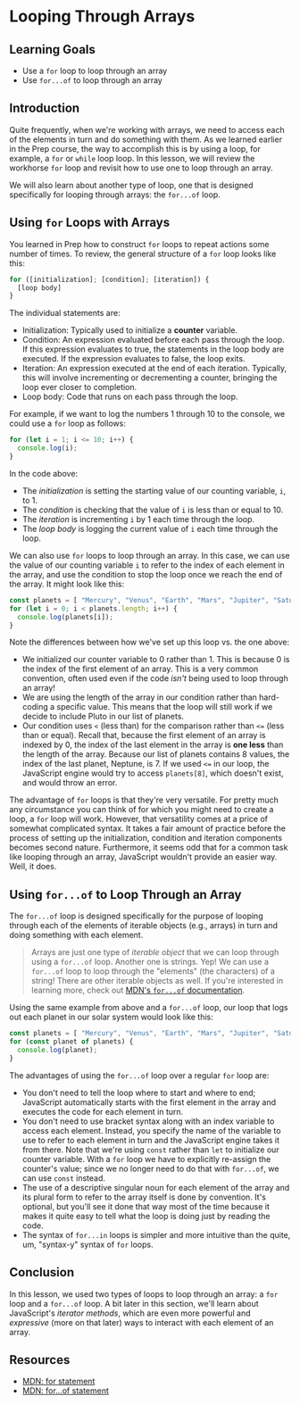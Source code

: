 # Looping Through Arrays

## Learning Goals

- Use a `for` loop to loop through an array
- Use `for...of` to loop through an array

## Introduction

Quite frequently, when we're working with arrays, we need to access each of the
elements in turn and do something with them. As we learned earlier in the Prep
course, the way to accomplish this is by using a loop, for example, a `for` or
`while` loop loop. In this lesson, we will review the workhorse `for` loop and
revisit how to use one to loop through an array.

We will also learn about another type of loop, one that is designed specifically
for looping through arrays: the `for...of` loop.

## Using `for` Loops with Arrays

You learned in Prep how to construct `for` loops to repeat actions some number
of times. To review, the general structure of a `for` loop looks like this:

```js
for ([initialization]; [condition]; [iteration]) {
  [loop body]
}
```

The individual statements are:

- Initialization: Typically used to initialize a **counter** variable.
- Condition: An expression evaluated before each pass through the loop. If this
  expression evaluates to true, the statements in the loop body are executed. If
  the expression evaluates to false, the loop exits.
- Iteration: An expression executed at the end of each iteration. Typically,
  this will involve incrementing or decrementing a counter, bringing the loop
  ever closer to completion.
- Loop body: Code that runs on each pass through the loop.

For example, if we want to log the numbers 1 through 10 to the console, we could
use a `for` loop as follows:

```js
for (let i = 1; i <= 10; i++) {
  console.log(i);
}
```

In the code above:

- The _initialization_ is setting the starting value of our counting variable,
  `i`, to 1.
- The _condition_ is checking that the value of `i` is less than or equal to 10.
- The _iteration_ is incrementing `i` by 1 each time through the loop.
- The _loop body_ is logging the current value of `i` each time through the
  loop.

We can also use `for` loops to loop through an array. In this case, we can use
the value of our counting variable `i` to refer to the index of each element in
the array, and use the condition to stop the loop once we reach the end of the
array. It might look like this:

```js
const planets = [ "Mercury", "Venus", "Earth", "Mars", "Jupiter", "Saturn", "Uranus", "Neptune" ];
for (let i = 0; i < planets.length; i++) {
  console.log(planets[i]);
}
```

Note the differences between how we've set up this loop vs. the one above:

- We initialized our counter variable to 0 rather than 1. This is because 0 is
  the index of the first element of an array. This is a very common convention,
  often used even if the code _isn't_ being used to loop through an array!
- We are using the length of the array in our condition rather than hard-coding
  a specific value. This means that the loop will still work if we decide to
  include Pluto in our list of planets.
- Our condition uses `<` (less than) for the comparison rather than `<=` (less
  than or equal). Recall that, because the first element of an array is indexed
  by 0, the index of the last element in the array is **one less** than the
  length of the array. Because our list of planets contains 8 values, the index
  of the last planet, Neptune, is 7. If we used `<=` in our loop, the JavaScript
  engine would try to access `planets[8]`, which doesn't exist, and would throw
  an error.

The advantage of `for` loops is that they're very versatile. For pretty much any
circumstance you can think of for which you might need to create a loop, a `for`
loop will work. However, that versatility comes at a price of somewhat
complicated syntax. It takes a fair amount of practice before the process of
setting up the initialization, condition and iteration components becomes second
nature. Furthermore, it seems odd that for a common task like looping through an
array, JavaScript wouldn't provide an easier way. Well, it does.

## Using `for...of` to Loop Through an Array

The `for...of` loop is designed specifically for the purpose of looping through
each of the elements of iterable objects (e.g., arrays) in turn and doing
something with each element.

> Arrays are just one type of _iterable object_ that we can loop through using a
> `for...of` loop. Another one is strings. Yep! We can use a `for...of` loop to
> loop through the "elements" (the characters) of a string! There are other
> iterable objects as well. If you're interested in learning more, check out
> [MDN's `for...of` documentation][for-of].

Using the same example from above and a `for...of` loop, our loop that logs out
each planet in our solar system would look like this:

```js
const planets = [ "Mercury", "Venus", "Earth", "Mars", "Jupiter", "Saturn", "Uranus", "Neptune" ];
for (const planet of planets) {
  console.log(planet);
}
```

The advantages of using the `for...of` loop over a regular `for` loop are:

- You don't need to tell the loop where to start and where to end; JavaScript
  automatically starts with the first element in the array and executes the code
  for each element in turn.
- You don't need to use bracket syntax along with an index variable to access
  each element. Instead, you specify the name of the variable to use to refer to
  each element in turn and the JavaScript engine takes it from there. Note that
  we're using `const` rather than `let` to initialize our counter variable. With
  a `for` loop we have to explicitly re-assign the counter's value; since we no
  longer need to do that with `for...of`, we can use `const` instead.
- The use of a descriptive singular noun for each element of the array and its
  plural form to refer to the array itself is done by convention. It's optional,
  but you'll see it done that way most of the time because it makes it quite
  easy to tell what the loop is doing just by reading the code.
- The syntax of `for...in` loops is simpler and more intuitive than the quite,
  um, "syntax-y" syntax of `for` loops.

## Conclusion

In this lesson, we used two types of loops to loop through an array: a `for`
loop and a `for...of` loop. A bit later in this section, we'll learn about
JavaScript's _iterator methods_, which are even more powerful and _expressive_
(more on that later) ways to interact with each element of an array.

## Resources

- [MDN: for statement][for]
- [MDN: for...of statement][for-of]

[for]: https://developer.mozilla.org/en-US/docs/Web/JavaScript/Reference/Statements/for
[for-of]: https://developer.mozilla.org/en-US/docs/Web/JavaScript/Reference/Statements/for...of
